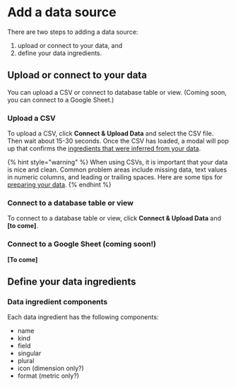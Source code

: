 # Add a data source

There are two steps to adding a data source: 

1. upload or connect to your data, and 
2. define your data ingredients.

## Upload or connect to your data

You can upload a CSV or connect to database table or view. \(Coming soon, you can connect to a Google Sheet.\)

### Upload a CSV

To upload a CSV, click **Connect & Upload Data** and select the CSV file. Then wait about 15-30 seconds. Once the CSV has loaded, a modal will pop up that confirms the [ingredients that were inferred from your data](define-data-ingredients/inferred-ingredients.md). 

{% hint style="warning" %}
When using CSVs, it is important that your data is nice and clean. Common problem areas include missing data, text values in numeric columns, and leading or trailing spaces. Here are some tips for [preparing your data](../data-outliner-tab/preparing-your-data.md). 
{% endhint %}

### Connect to a database table or view

To connect to a database table or view, click **Connect & Upload Data** and **\[to come\]**.

### Connect to a Google Sheet \(coming soon!\)

**\[To come\]**

## Define your data ingredients

### Data ingredient components

Each data ingredient has the following components:

* name
* kind
* field
* singular
* plural
* icon \(dimension only?\)
* format \(metric only?\)



